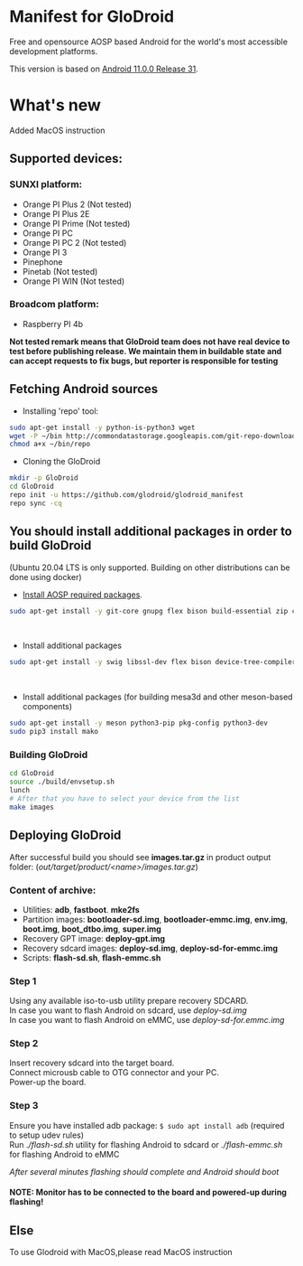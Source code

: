 # Manifest for GloDroid

Free and opensource AOSP based Android for the world's most accessible development platforms.  

This version is based on [Android 11.0.0 Release 31](https://android.googlesource.com/platform/manifest/+/refs/heads/android-11.0.0_r31).  
# What's new
Added MacOS instruction

## Supported devices:
### SUNXI platform:
- Orange PI Plus 2 (Not tested)
- Orange PI Plus 2E
- Orange PI Prime (Not tested)
- Orange PI PC
- Orange PI PC 2 (Not tested)
- Orange PI 3
- Pinephone
- Pinetab (Not tested)
- Orange PI WIN (Not tested)
### Broadcom platform:
- Raspberry PI 4b

**Not tested remark means that GloDroid team does not have real device to test before publishing release.
We maintain them in buildable state and can accept requests to fix bugs,
but reporter is responsible for testing**

## Fetching Android sources
- Installing 'repo' tool:
```bash
sudo apt-get install -y python-is-python3 wget
wget -P ~/bin http://commondatastorage.googleapis.com/git-repo-downloads/repo
chmod a+x ~/bin/repo
```

- Cloning the GloDroid
```bash
mkdir -p GloDroid
cd GloDroid
repo init -u https://github.com/glodroid/glodroid_manifest
repo sync -cq
```

## You should install additional packages in order to build GloDroid
(Ubuntu 20.04 LTS is only supported. Building on other distributions can be done using docker)
<br/>

- [Install AOSP required packages](https://source.android.com/setup/build/initializing).
```bash
sudo apt-get install -y git-core gnupg flex bison build-essential zip curl zlib1g-dev gcc-multilib g++-multilib libc6-dev-i386 lib32ncurses5-dev x11proto-core-dev libx11-dev lib32z1-dev libgl1-mesa-dev libxml2-utils xsltproc unzip fontconfig
```

<br/>

- Install additional packages
```bash
sudo apt-get install -y swig libssl-dev flex bison device-tree-compiler mtools git gettext libncurses5 libgmp-dev libmpc-dev cpio rsync dosfstools kmod gdisk
```

<br/>

- Install additional packages (for building mesa3d and other meson-based components)
```bash
sudo apt-get install -y meson python3-pip pkg-config python3-dev
sudo pip3 install mako
```

### Building GloDroid
```bash
cd GloDroid
source ./build/envsetup.sh
lunch
# After that you have to select your device from the list
make images
```
  
## Deploying GloDroid

After successful build you should see **images.tar.gz** in product output folder: 
(*out/target/product/<name\>/images.tar.gz*)  
  
### Content of archive:
* Utilities: **adb**, **fastboot**. **mke2fs**  
* Partition images: **bootloader-sd.img**, **bootloader-emmc.img**, **env.img**, **boot.img**, **boot_dtbo.img**, **super.img**  
* Recovery GPT image: **deploy-gpt.img**  
* Recovery sdcard images: **deploy-sd.img**, **deploy-sd-for-emmc.img**  
* Scripts: **flash-sd.sh**, **flash-emmc.sh**  
  
### Step 1
Using any available iso-to-usb utility prepare recovery SDCARD.  
In case you want to flash Android on sdcard, use *deploy-sd.img*  
In case you want to flash Android on eMMC, use *deploy-sd-for.emmc.img*  
  
### Step 2
Insert recovery sdcard into the target board.  
Connect microusb cable to OTG connector and your PC.  
Power-up the board.  
  
### Step 3
Ensure you have installed adb package: ```$ sudo apt install adb``` (required to setup udev rules)  
Run .*/flash-sd.sh* utility for flashing Android to sdcard or *./flash-emmc.sh* for flashing Android to eMMC  
  
*After several minutes flashing should complete and Android should boot*  
  
#### NOTE: Monitor has to be connected to the board and powered-up during flashing!
 
## Else 
To use Glodroid with MacOS,please read MacOS instruction 
